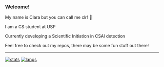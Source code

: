 ### Welcome!
My name is Clara but you can call me clr! 👋

I am a CS student at USP

Currently developing a Scientific Initiation in CSAI detection

Feel free to check out my repos, there may be some fun stuff out there!

---
[![stats](https://github-readme-stats.vercel.app/api?username=clr-cera&theme=material-palenight)](https://github.com/clr-cera)
[![langs](https://github-readme-stats.vercel.app/api/top-langs/?username=clr-cera&langs_count=8&layout=compact&theme=material-palenight)](https://github.com/clr-cera)
